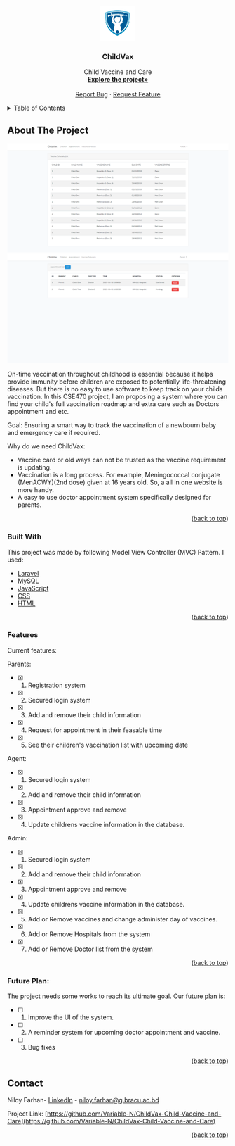 <div id="top"></div>


<!-- PROJECT LOGO -->
<br />
<div align="center">
  <a href="https://github.com/Variable-N/ChildVax-Child-Vaccine-and-Care">
    <img src="images/logo.png" alt="Logo" width="80" height="80">
  </a>

  <h3 align="center">ChildVax</h3>

  <p align="center">
    Child Vaccine and Care
    <br />
    <a href="https://github.com/Variable-N/ChildVax-Child-Vaccine-and-Care"><strong>Explore the project»</strong></a>
    <br />
    <br />
    <a href="https://github.com/Variable-N/ChildVax-Child-Vaccine-and-Care/issues">Report Bug</a>
    ·
    <a href="https://github.com/Variable-N/ChildVax-Child-Vaccine-and-Care/issues">Request Feature</a>
  </p>
</div>



<!-- TABLE OF CONTENTS -->
<details>
  <summary>Table of Contents</summary>
  <ol>
    <li>
      <a href="#about-the-project">About The Project</a>
      <ul>
        <li><a href="#built-with">Built With</a></li>
      </ul>
    </li>
        <li><a href="#features">Features</a></li>
      </ul>
    </li>
    <li><a href="#future-plan">Future Plan</a></li>
    <li><a href="#contact">Contact</a></li>
  </ol>
</details>



<!-- ABOUT THE PROJECT -->
## About The Project

![Product Name Screen Shot][screenshot1]
![Product Name Screen Shot][screenshot2]

On-time vaccination throughout childhood is essential because it helps provide immunity before children are exposed to potentially life-threatening diseases. But there is no easy to use software to keep track on your childs vaccination. In this CSE470 project, I am proposing a system where you can find your child's full vaccination roadmap and extra care such as Doctors appointment and etc.

Goal: Ensuring a smart way to track the vaccination of a newbourn baby and emergency care if required.

Why do we need ChildVax:
* Vaccine card or old ways can not be trusted as the vaccine requirement is updating.
* Vaccination is a long process. For example, Meningococcal conjugate (MenACWY)(2nd dose)  given at 16 years old. So, a all in one website is more handy.
* A easy to use doctor appointment system specifically designed for parents.

<p align="right">(<a href="#top">back to top</a>)</p>



### Built With

This project was made by following Model View Controller (MVC) Pattern. I used:

* [Laravel](https://laravel.com)
* [MySQL](https://www.mysql.com/)
* [JavaScript](https://www.javascript.com/)
* [CSS]()
* [HTML]()

<p align="right">(<a href="#top">back to top</a>)</p>


### Features

Current features:

Parents:
- [x] 1. Registration system
- [x] 2. Secured login system
- [x] 3. Add and remove their child information
- [x] 4. Request for appointment in their feasable time
- [x] 5. See their children's vaccination list with upcoming date

Agent:
- [x] 1. Secured login system
- [x] 2. Add and remove their child information
- [x] 3. Appointment approve and remove
- [x] 4. Update childrens vaccine information in the database.

Admin:
- [x] 1. Secured login system
- [x] 2. Add and remove their child information
- [x] 3. Appointment approve and remove
- [x] 4. Update childrens vaccine information in the database.
- [x] 5. Add or Remove vaccines and change administer day of vaccines.
- [x] 6. Add or Remove Hospitals from the system
- [x] 7. Add or Remove Doctor list from the system

<p align="right">(<a href="#top">back to top</a>)</p>


### Future Plan:
The project needs some works to reach its ultimate goal. Our future plan is:

- [ ] 1. Improve the UI of the system.
- [ ] 2. A reminder system for upcoming doctor appointment and vaccine.
- [ ] 3. Bug fixes

<p align="right">(<a href="#top">back to top</a>)</p>



<!-- CONTACT -->
## Contact

Niloy Farhan- [LinkedIn](https://www.linkedin.com/in/niloy-farhan-b553391ab/) - niloy.farhan@g.bracu.ac.bd

Project Link: [https://github.com/Variable-N/ChildVax-Child-Vaccine-and-Care](https://github.com/Variable-N/ChildVax-Child-Vaccine-and-Care)

<p align="right">(<a href="#top">back to top</a>)</p>



<!-- MARKDOWN LINKS & IMAGES -->
<!-- https://www.markdownguide.org/basic-syntax/#reference-style-links -->
[screenshot1]: images/vaccine.png
[screenshot2]: images/appointment.png
